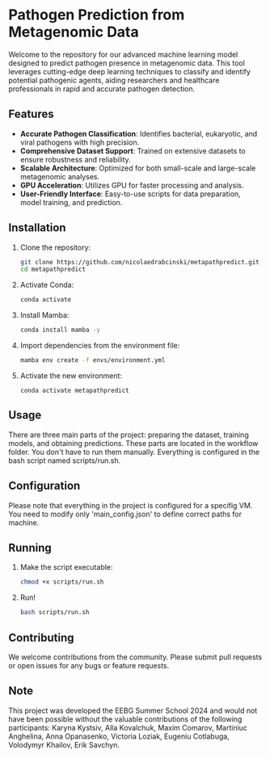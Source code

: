 # Pathogen Prediction from Metagenomic Data

Welcome to the repository for our advanced machine learning model designed to predict pathogen presence in metagenomic data.
This tool leverages cutting-edge deep learning techniques to classify and identify potential pathogenic agents,
aiding researchers and healthcare professionals in rapid and accurate pathogen detection.

## Features

- **Accurate Pathogen Classification**: Identifies bacterial, eukaryotic, and viral pathogens with high precision.
- **Comprehensive Dataset Support**: Trained on extensive datasets to ensure robustness and reliability.
- **Scalable Architecture**: Optimized for both small-scale and large-scale metagenomic analyses.
- **GPU Acceleration**: Utilizes GPU for faster processing and analysis.
- **User-Friendly Interface**: Easy-to-use scripts for data preparation, model training, and prediction.

## Installation

1. Clone the repository:
   ```bash
   git clone https://github.com/nicolaedrabcinski/metapathpredict.git
   cd metapathpredict
   ```
   
2. Activate Conda:
   ```bash
   conda activate
   ```

3. Install Mamba:
   ```bash
   conda install mamba -y
   ```

4. Import dependencies from the environment file:
   ```bash
   mamba env create -f envs/environment.yml
   ```

5. Activate the new environment:
   ```
   conda activate metapathpredict
   ```

## Usage

There are three main parts of the project: preparing the dataset, training models, and obtaining predictions. These parts are located in the workflow folder. You don't have to run them manually. Everything is configured in the bash script named scripts/run.sh.

## Configuration

Please note that everything in the project is configured for a specifig VM.
You need to modify only 'main_config.json' to define correct paths for machine.

## Running

1. Make the script executable:
   ```bash
   chmod +x scripts/run.sh
   ```

2. Run!
   ```bash
   bash scripts/run.sh
   ```

## Contributing

We welcome contributions from the community. Please submit pull requests or open issues for any bugs or feature requests.

## Note

This project was developed the EEBG Summer School 2024 and would not have been possible without the valuable contributions of the following participants: Karyna Kystsiv, Alla Kovalchuk, Maxim Comarov, Martiniuc Anghelina, Anna Opanasenko, Victoria Loziak, Eugeniu Cotlabuga, Volodymyr Khailov, Erik Savchyn.
